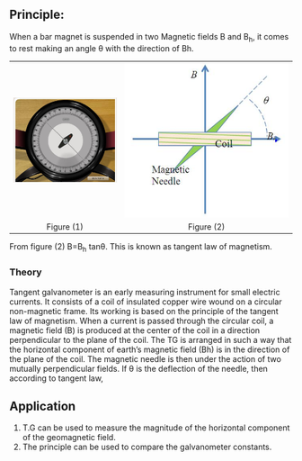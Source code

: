 

## Principle: 
When a bar magnet is suspended in two Magnetic fields B and B<sub>h</sub>, it comes to rest making an angle θ with the direction of Bh.

<table border=0>
<tr><td align="center"> <img src="./images/compass.jpg" width="250">
</td>
<td align="center"><img src="./images/tg.jpg"></td>
</tr>
</tr>
<td align="center"> Figure (1)
</td>
<td align="center">Figure (2)</td>
</tr>
</table>

From figure (2) B=B<sub>h</sub> tanθ. This is known as tangent law of magnetism.

<h3>Theory</h3>

Tangent galvanometer is an early measuring instrument for small electric currents. It consists of a coil of insulated copper wire wound on a circular non-magnetic frame. Its working is based on the principle of the tangent law of magnetism. When a current is passed through the circular coil, a magnetic field (B) is produced at the center of the coil in a direction perpendicular to the plane of the coil. The TG is arranged in such a way that the horizontal component of earth’s magnetic field (Bh) is in the direction of the plane of the coil. The magnetic needle is then under the action of two mutually perpendicular fields. If θ is the deflection of the needle, then according to tangent law,



## Application

 1. T.G can be used to measure the magnitude of the horizontal component of the geomagnetic field.
 2. The principle can be used to compare the galvanometer constants.
